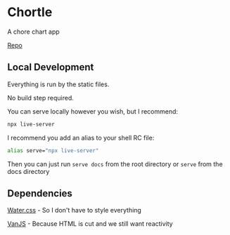 # Chortle
A chore chart app

[Repo](https://github.com/kylelawrence/chortle)


## Local Development

Everything is run by the static files.

No build step required.

You can serve locally however you wish, but I recommend:

```sh
npx live-server
```

I recommend you add an alias to your shell RC file:

```sh
alias serve="npx live-server"
```

Then you can just run `serve docs` from the root directory or `serve` from the docs directory


## Dependencies

[Water.css](https://watercss.kognise.dev/) - So I don't have to style everything

[VanJS](https://vanjs.org/start) - Because HTML is cut and we still want reactivity
